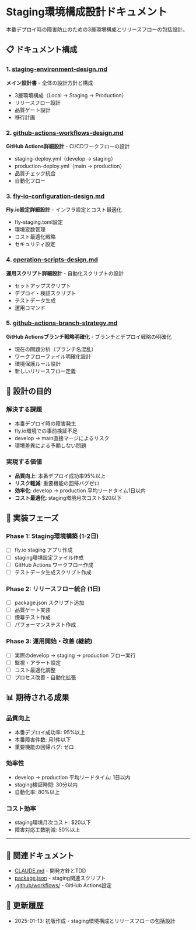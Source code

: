 # Staging環境構成設計ドキュメント

本番デプロイ時の障害防止のための3層環境構成とリリースフローの包括設計。

## 📋 ドキュメント構成

### 1. [staging-environment-design.md](./staging-environment-design.md)
**メイン設計書** - 全体の設計方針と構成
- 3層環境構成（Local → Staging → Production）
- リリースフロー設計
- 品質ゲート設計
- 移行計画

### 2. [github-actions-workflows-design.md](./github-actions-workflows-design.md)
**GitHub Actions詳細設計** - CI/CDワークフローの設計
- staging-deploy.yml（develop → staging）
- production-deploy.yml（main → production）
- 品質チェック統合
- 自動化フロー

### 3. [fly-io-configuration-design.md](./fly-io-configuration-design.md)
**Fly.io設定詳細設計** - インフラ設定とコスト最適化
- fly-staging.toml設定
- 環境変数管理
- コスト最適化戦略
- セキュリティ設定

### 4. [operation-scripts-design.md](./operation-scripts-design.md)
**運用スクリプト詳細設計** - 自動化スクリプトの設計
- セットアップスクリプト
- デプロイ・検証スクリプト
- テストデータ生成
- 運用コマンド

### 5. [github-actions-branch-strategy.md](./github-actions-branch-strategy.md)
**GitHub Actionsブランチ戦略明確化** - ブランチとデプロイ戦略の明確化
- 現在の問題分析（ブランチ名混乱）
- ワークフローファイル明確化設計
- 環境保護ルール設計
- 新しいリリースフロー定義

## 🎯 設計の目的

### 解決する課題
- 本番デプロイ時の障害発生
- fly.io環境での事前検証不足
- develop → main直接マージによるリスク
- 環境差異による予期しない問題

### 実現する価値
- **品質向上**: 本番デプロイ成功率95%以上
- **リスク軽減**: 重要機能の回帰バグゼロ
- **効率化**: develop → production 平均リードタイム1日以内
- **コスト最適化**: staging環境月次コスト$20以下

## 🚀 実装フェーズ

### Phase 1: Staging環境構築 (1-2日)
- [ ] fly.io staging アプリ作成
- [ ] staging環境設定ファイル作成
- [ ] GitHub Actions ワークフロー作成
- [ ] テストデータ生成スクリプト作成

### Phase 2: リリースフロー統合 (1日)
- [ ] package.json スクリプト追加
- [ ] 品質ゲート実装
- [ ] 煙幕テスト作成
- [ ] パフォーマンステスト作成

### Phase 3: 運用開始・改善 (継続)
- [ ] 実際のdevelop → staging → production フロー実行
- [ ] 監視・アラート設定
- [ ] コスト最適化調整
- [ ] プロセス改善・自動化拡張

## 📊 期待される成果

### 品質向上
- 本番デプロイ成功率: 95%以上
- 本番障害件数: 月1件以下
- 重要機能の回帰バグ: ゼロ

### 効率性
- develop → production 平均リードタイム: 1日以内
- staging検証時間: 30分以内
- 自動化率: 80%以上

### コスト効率
- staging環境月次コスト: $20以下
- 障害対応工数削減: 50%以上

---

## 🔗 関連ドキュメント

- [CLAUDE.md](../../CLAUDE.md) - 開発方針とTDD
- [package.json](../../package.json) - staging関連スクリプト
- [.github/workflows/](../../.github/workflows/) - GitHub Actions設定

## 📝 更新履歴

- 2025-01-13: 初版作成 - staging環境構成とリリースフローの包括設計